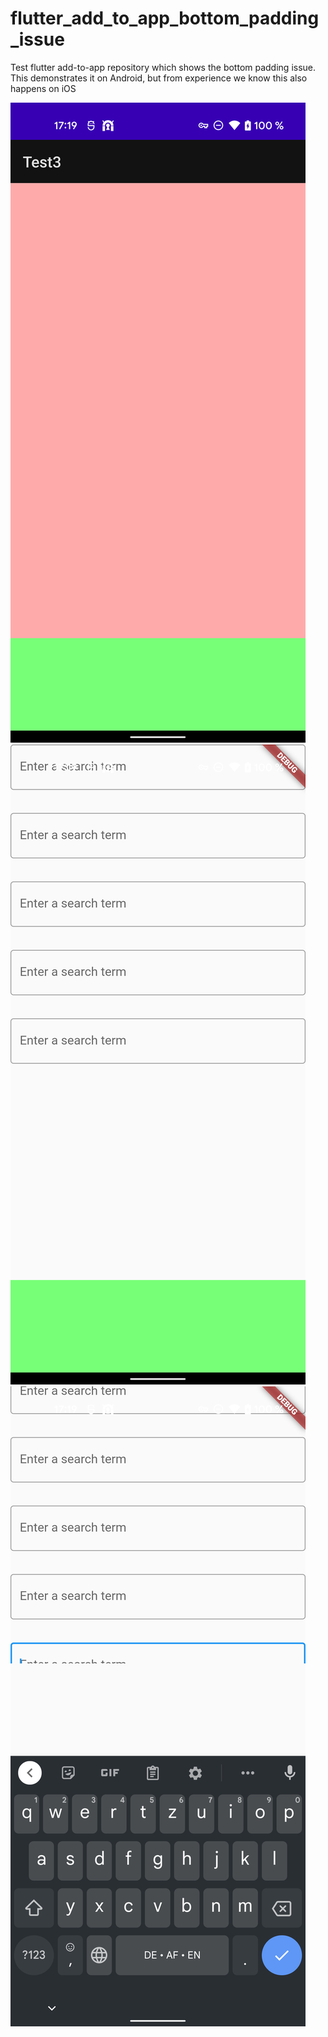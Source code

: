 # flutter_add_to_app_bottom_padding_issue
Test flutter add-to-app repository which shows the bottom padding issue. This demonstrates it on Android, but from experience we know this also happens on iOS

![Android without flutter](../1.png)
![Flutter fragment in android with keyboard closed](../2.png)
![Flutter fragment in android with keyboard open](../3.png)